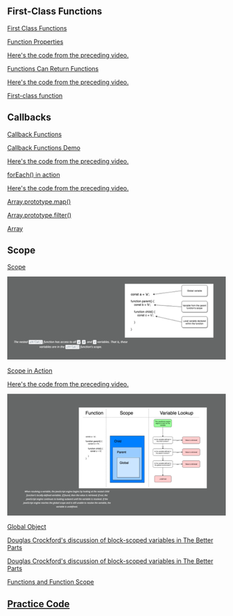 ## First-Class Functions

<a href='https://youtu.be/8VjddoyyG1Q' target='_blank'>First Class Functions</a>

<a href='https://youtu.be/FpT_U0pOB-c' target='_blank'>Function Properties</a>

<a href='https://github.com/udacity/OOJS-screencasts/blob/master/L2-functions-at-runtime/4-functions-are-first-class-functions-demo.js' target='_blank'>Here's the code from the preceding video.</a>

<a href='https://youtu.be/tKzF0-cDblg' target='_blank'>Functions Can Return Functions</a>

<a href='https://github.com/udacity/OOJS-screencasts/blob/master/L2-functions-at-runtime/9-returning-functions-demo.js' target='_blank'>Here's the code from the preceding video.</a>

<a href='https://en.wikipedia.org/wiki/First-class_function' target='_blank'>First-class function</a>

## Callbacks

<a href='https://youtu.be/pJfiPKKiu9Q' target='_blank'>Callback Functions</a>

<a href='https://youtu.be/nXPC4YTKdZg' target='_blank'>Callback Functions Demo</a>

<a href='https://github.com/udacity/OOJS-screencasts/blob/master/L2-functions-at-runtime/16-callback-demo.js' target='_blank'>Here's the code from the preceding video.</a>

<a href='https://github.com/udacity/OOJS-screencasts/blob/master/L2-functions-at-runtime/22-forEach-demo.js' target='_blank'>forEach() in action</a>

<a href='https://github.com/udacity/OOJS-screencasts/blob/master/L2-functions-at-runtime/22-forEach-demo.js' target='_blank'>Here's the code from the preceding video.</a>

<a href='https://developer.mozilla.org/en-US/docs/Web/JavaScript/Reference/Global_Objects/Array/map' target='_blank'>Array.prototype.map()</a>

<a href='https://developer.mozilla.org/en-US/docs/Web/JavaScript/Reference/Global_Objects/Array/filter' target='_blank'>Array.prototype.filter()</a>

<a href='https://developer.mozilla.org/en-US/docs/Web/JavaScript/Reference/Global_Objects/Array' target='_blank'>Array</a>

## Scope

<a href='https://youtu.be/EZ3owNzefF4' target='_blank'>Scope</a>

![Scope](https://github.com/budostylz/The-Art-of-JavaScript/blob/master/Object%20Oriented%20JavaScript/Functions%20at%20Runtime/scope.PNG "Scope")

<a href='https://youtu.be/1OcdRnbiepI' target='_blank'>Scope in Action</a>

<a href='https://github.com/udacity/OOJS-screencasts/blob/master/L2-functions-at-runtime/35-scope-demo.js' target='_blank'>Here's the code from the preceding video.</a>

![Scope](https://github.com/budostylz/The-Art-of-JavaScript/blob/master/Object%20Oriented%20JavaScript/Functions%20at%20Runtime/scope2.PNG "Scope")


<a href='https://developer.mozilla.org/en-US/docs/Glossary/Global_object' target='_blank'>Global Object</a>

<a href='https://www.youtube.com/watch?v=Ji6NHEnNHcA&t=26m9s' target='_blank'>Douglas Crockford's discussion of block-scoped variables in The Better Parts</a>

<a href='https://developer.mozilla.org/en-US/docs/Web/JavaScript/Reference/Statements/block#Description' target='_blank'>Douglas Crockford's discussion of block-scoped variables in The Better Parts</a>

<a href='https://developer.mozilla.org/en-US/docs/Web/JavaScript/Reference/Functions' target='_blank'>Functions and Function Scope</a>































## <a href='https://github.com/budostylz/The-Art-of-JavaScript/blob/master/Object%20Oriented%20JavaScript/Functions%20at%20Runtime/practice.js' target='_blank'>Practice Code</a>







































